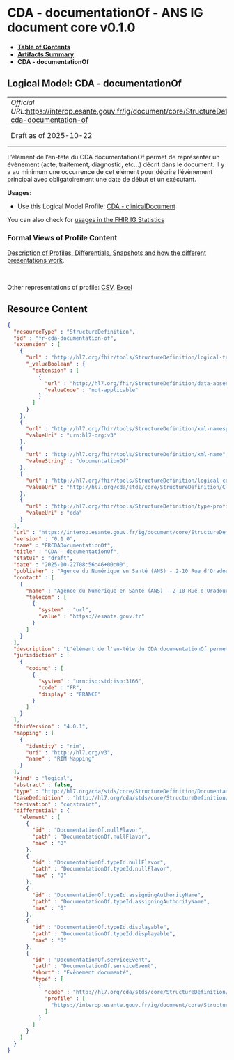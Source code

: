 # CDA - documentationOf - ANS IG document core v0.1.0

* [**Table of Contents**](toc.md)
* [**Artifacts Summary**](artifacts.md)
* **CDA - documentationOf**

## Logical Model: CDA - documentationOf 

| | |
| :--- | :--- |
| *Official URL*:https://interop.esante.gouv.fr/ig/document/core/StructureDefinition/fr-cda-documentation-of | *Version*:0.1.0 |
| Draft as of 2025-10-22 | *Computable Name*:FRCDADocumentationOf |

 
L’élément de l’en-tête du CDA documentationOf permet de représenter un évènement (acte, traitement, diagnostic, etc…) décrit dans le document. Il y a au minimum une occurrence de cet élément pour décrire l’évènement principal avec obligatoirement une date de début et un exécutant. 

**Usages:**

* Use this Logical Model Profile: [CDA - clinicalDocument](StructureDefinition-fr-cda-clinical-document.md)

You can also check for [usages in the FHIR IG Statistics](https://packages2.fhir.org/xig/ans.document.fr.core|current/StructureDefinition/fr-cda-documentation-of)

### Formal Views of Profile Content

 [Description of Profiles, Differentials, Snapshots and how the different presentations work](http://build.fhir.org/ig/FHIR/ig-guidance/readingIgs.html#structure-definitions). 

 

Other representations of profile: [CSV](StructureDefinition-fr-cda-documentation-of.csv), [Excel](StructureDefinition-fr-cda-documentation-of.xlsx) 



## Resource Content

```json
{
  "resourceType" : "StructureDefinition",
  "id" : "fr-cda-documentation-of",
  "extension" : [
    {
      "url" : "http://hl7.org/fhir/tools/StructureDefinition/logical-target",
      "_valueBoolean" : {
        "extension" : [
          {
            "url" : "http://hl7.org/fhir/StructureDefinition/data-absent-reason",
            "valueCode" : "not-applicable"
          }
        ]
      }
    },
    {
      "url" : "http://hl7.org/fhir/tools/StructureDefinition/xml-namespace",
      "valueUri" : "urn:hl7-org:v3"
    },
    {
      "url" : "http://hl7.org/fhir/tools/StructureDefinition/xml-name",
      "valueString" : "documentationOf"
    },
    {
      "url" : "http://hl7.org/fhir/tools/StructureDefinition/logical-container",
      "valueUri" : "http://hl7.org/cda/stds/core/StructureDefinition/ClinicalDocument"
    },
    {
      "url" : "http://hl7.org/fhir/tools/StructureDefinition/type-profile-style",
      "valueUri" : "cda"
    }
  ],
  "url" : "https://interop.esante.gouv.fr/ig/document/core/StructureDefinition/fr-cda-documentation-of",
  "version" : "0.1.0",
  "name" : "FRCDADocumentationOf",
  "title" : "CDA - documentationOf",
  "status" : "draft",
  "date" : "2025-10-22T08:56:46+00:00",
  "publisher" : "Agence du Numérique en Santé (ANS) - 2-10 Rue d'Oradour-sur-Glane, 75015 Paris",
  "contact" : [
    {
      "name" : "Agence du Numérique en Santé (ANS) - 2-10 Rue d'Oradour-sur-Glane, 75015 Paris",
      "telecom" : [
        {
          "system" : "url",
          "value" : "https://esante.gouv.fr"
        }
      ]
    }
  ],
  "description" : "L'élément de l'en-tête du CDA documentationOf permet de représenter un évènement (acte, traitement, diagnostic, etc…) décrit dans le document. Il y a au minimum une occurrence de cet élément pour décrire l'évènement principal avec obligatoirement une date de début et un exécutant.",
  "jurisdiction" : [
    {
      "coding" : [
        {
          "system" : "urn:iso:std:iso:3166",
          "code" : "FR",
          "display" : "FRANCE"
        }
      ]
    }
  ],
  "fhirVersion" : "4.0.1",
  "mapping" : [
    {
      "identity" : "rim",
      "uri" : "http://hl7.org/v3",
      "name" : "RIM Mapping"
    }
  ],
  "kind" : "logical",
  "abstract" : false,
  "type" : "http://hl7.org/cda/stds/core/StructureDefinition/DocumentationOf",
  "baseDefinition" : "http://hl7.org/cda/stds/core/StructureDefinition/DocumentationOf",
  "derivation" : "constraint",
  "differential" : {
    "element" : [
      {
        "id" : "DocumentationOf.nullFlavor",
        "path" : "DocumentationOf.nullFlavor",
        "max" : "0"
      },
      {
        "id" : "DocumentationOf.typeId.nullFlavor",
        "path" : "DocumentationOf.typeId.nullFlavor",
        "max" : "0"
      },
      {
        "id" : "DocumentationOf.typeId.assigningAuthorityName",
        "path" : "DocumentationOf.typeId.assigningAuthorityName",
        "max" : "0"
      },
      {
        "id" : "DocumentationOf.typeId.displayable",
        "path" : "DocumentationOf.typeId.displayable",
        "max" : "0"
      },
      {
        "id" : "DocumentationOf.serviceEvent",
        "path" : "DocumentationOf.serviceEvent",
        "short" : "Évènement documenté",
        "type" : [
          {
            "code" : "http://hl7.org/cda/stds/core/StructureDefinition/ServiceEvent",
            "profile" : [
              "https://interop.esante.gouv.fr/ig/document/core/StructureDefinition/fr-cda-service-event"
            ]
          }
        ]
      }
    ]
  }
}

```
